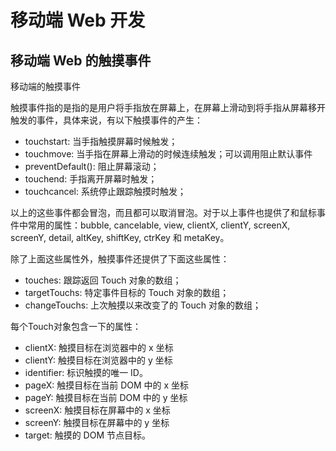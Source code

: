 # 移动端 Web 开发

## 移动端 Web 的触摸事件

移动端的触摸事件

触摸事件指的是指的是用户将手指放在屏幕上，在屏幕上滑动到将手指从屏幕移开触发的事件，具体来说，有以下触摸事件的产生：

- touchstart: 当手指触摸屏幕时候触发；
- touchmove: 当手指在屏幕上滑动的时候连续触发；可以调用阻止默认事件
- preventDefault(): 阻止屏幕滚动；
- touchend: 手指离开屏幕时触发；
- touchcancel: 系统停止跟踪触摸时触发；

以上的这些事件都会冒泡，而且都可以取消冒泡。对于以上事件也提供了和鼠标事件中常用的属性：bubble, cancelable, view, clientX, clientY, screenX, screenY, detail, altKey, shiftKey, ctrKey 和 metaKey。

除了上面这些属性外，触摸事件还提供了下面这些属性：

- touches: 跟踪返回 Touch 对象的数组；
- targetTouchs: 特定事件目标的 Touch 对象的数组；
- changeTouchs: 上次触摸以来改变了的 Touch 对象的数组；

每个Touch对象包含一下的属性：

- clientX: 触摸目标在浏览器中的 x 坐标
- clientY: 触摸目标在浏览器中的 y 坐标
- identifier: 标识触摸的唯一 ID。
- pageX: 触摸目标在当前 DOM 中的 x 坐标
- pageY: 触摸目标在当前 DOM 中的 y 坐标
- screenX: 触摸目标在屏幕中的 x 坐标
- screenY: 触摸目标在屏幕中的 y 坐标
- target: 触摸的 DOM 节点目标。